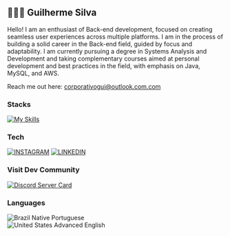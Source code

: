 ## 👨🏻‍💻 **Guilherme Silva**


Hello! I am an enthusiast of Back-end development, focused on creating seamless user experiences across multiple platforms. I am in the process of building a solid career in the Back-end field, guided by focus and adaptability. I am currently pursuing a degree in Systems Analysis and Development and taking complementary courses aimed at personal development and best practices in the field, with emphasis on Java, MySQL, and AWS.


Reach me out here: <a href="corporativogui@outlook.com" target="__blank">corporativogui@outlook.com.com</a>

### Stacks
[![My Skills](https://skillicons.dev/icons?i=ts,python,nextjs,react,nodejs,mongodb,postgres,tailwind,aws,docker,git,java)](https://skillicons.dev)


### Tech 

[![INSTAGRAM](https://skillicons.dev/icons?i=instagram)](https://www.instagram.com/guitcodepc?igsh=MWk0Z3JtdG93bDZ2dQ%3D%3D&utm_source=qr)
[![LINKEDIN](https://go-skill-icons.vercel.app/api/icons?i=linkedin)](https://www.linkedin.com/in/guitcodepc?utm_source=share&utm_campaign=share_via&utm_content=profile&utm_medium=ios_app)

### Visit Dev Community
[![Discord Server Card](https://cardzera.audibert.dev/api/1112920281367973900?t={timestamp})](https://discord.gg/programador)

### Languages
![Brazil](https://raw.githubusercontent.com/stevenrskelton/flag-icon/master/png/16/country-4x3/br.png "Brazil") Native Portuguese</br>
![United States](https://raw.githubusercontent.com/stevenrskelton/flag-icon/master/png/16/country-4x3/us.png "United States") Advanced English
